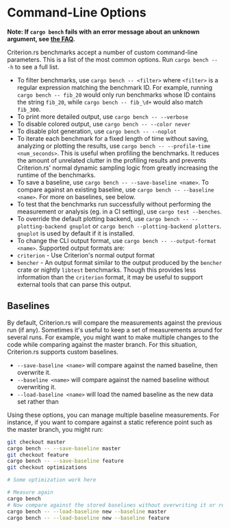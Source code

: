 # Command-Line Options

**Note: If `cargo bench` fails with an error message about an unknown argument, see [the FAQ](../faq.html#cargo-bench-gives-unrecognized-option-errors-for-valid-command-line-options).**

Criterion.rs benchmarks accept a number of custom command-line parameters. This
is a list of the most common options. Run `cargo bench -- -h` to see a full
list.

* To filter benchmarks, use `cargo bench -- <filter>` where `<filter>` is a
regular expression matching the benchmark ID. For example, running 
`cargo bench -- fib_20` would only run benchmarks whose ID contains the string 
`fib_20`, while `cargo bench -- fib_\d+` would also match `fib_300`.
* To print more detailed output, use `cargo bench -- --verbose`
* To disable colored output, use `cargo bench -- --color never`
* To disable plot generation, use `cargo bench -- --noplot`
* To iterate each benchmark for a fixed length of time without saving, analyzing or plotting the results, use `cargo bench -- --profile-time <num_seconds>`. This is useful when profiling the benchmarks. It reduces the amount of unrelated clutter in the profiling results and prevents Criterion.rs' normal dynamic sampling logic from greatly increasing the runtime of the benchmarks.
* To save a baseline, use `cargo bench -- --save-baseline <name>`. To compare against an existing baseline, use `cargo bench -- --baseline <name>`. For more on baselines, see below.
* To test that the benchmarks run successfully without performing the measurement or analysis (eg. in a CI setting), use `cargo test --benches`.
* To override the default plotting backend, use `cargo bench -- --plotting-backend gnuplot` or `cargo bench --plotting-backend plotters`. `gnuplot` is used by default if it is installed.
* To change the CLI output format, use `cargo bench -- --output-format <name>`. Supported output formats are:
 * `criterion` - Use Criterion's normal output format
 * `bencher` - An output format similar to the output produced by the `bencher` crate or nightly `libtest` benchmarks. Though this provides less information than the `criterion` format, it may be useful to support external tools that can parse this output.

## Baselines

By default, Criterion.rs will compare the measurements against the previous run (if any). Sometimes it's useful to keep a set of measurements around for several runs. For example, you might want to make multiple changes to the code while comparing against the master branch. For this situation, Criterion.rs supports custom baselines.

* `--save-baseline <name>` will compare against the named baseline, then overwrite it. 
* `--baseline <name>` will compare against the named baseline without overwriting it.
* `--load-baseline <name>` will load the named baseline as the new data set rather than

Using these options, you can manage multiple baseline measurements. For instance, if you want to compare against a static reference point such as the master branch, you might run:

```sh
git checkout master
cargo bench -- --save-baseline master
git checkout feature
cargo bench -- --save-baseline feature
git checkout optimizations

# Some optimization work here

# Measure again
cargo bench
# Now compare against the stored baselines without overwriting it or re-running the measurements
cargo bench -- --load-baseline new --baseline master
cargo bench -- --load-baseline new --baseline feature
```
